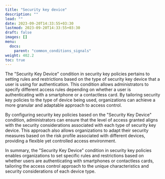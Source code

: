 ```yaml
---
title: "Security key device"
description: ""
lead: ""
date: 2023-09-20T14:33:55+03:30
lastmod: 2023-09-20T14:33:55+03:30
draft: false
images: []
menu:
  docs:
    parent: "common_conditions_signals"
weight: 402.2
toc: true
---
```


The "Security Key Device" condition in security key policies pertains to setting rules and restrictions based on the type of security key device that a user is using for authentication. This condition allows administrators to specify different access rules depending on whether a user is authenticating with a smartphone or a contactless card. By tailoring security key policies to the type of device being used, organizations can achieve a more granular and adaptable approach to access control.

By configuring security key policies based on the "Security Key Device" condition, administrators can ensure that the level of access granted aligns with the security considerations associated with each type of security key device. This approach also allows organizations to adapt their security measures based on the risk profile associated with different devices, providing a flexible yet controlled access environment.

In summary, the "Security Key Device" condition in security key policies enables organizations to set specific rules and restrictions based on whether users are authenticating with smartphones or contactless cards, tailoring the access control approach to the unique characteristics and security considerations of each device type.
